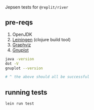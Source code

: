 Jepsen tests for `@replit/river`

## pre-reqs
1. OpenJDK
2. [Leiningen](https://leiningen.org/) (clojure build tool)
3. [Graphviz](https://graphviz.org/)
4. [Gnuplot](http://www.gnuplot.info/download.html)

```bash
java -version
dot -V
gnuplot --version

# ^ the above should all be successful
```

## running tests

```bash
lein run test
```